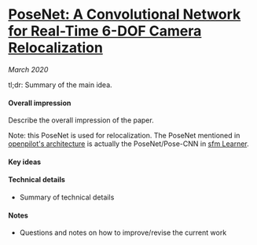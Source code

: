 # [PoseNet: A Convolutional Network for Real-Time 6-DOF Camera Relocalization](https://arxiv.org/abs/1505.07427)

_March 2020_

tl;dr: Summary of the main idea.

#### Overall impression
Describe the overall impression of the paper. 

Note: this PoseNet is used for relocalization. The PoseNet mentioned in [openpilot's architecture](https://medium.com/@comma_ai/a-tour-through-openpilot-a6589a801ed0) is actually the PoseNet/Pose-CNN in [sfm Learner](sfm_learner.md).

#### Key ideas

#### Technical details
- Summary of technical details

#### Notes
- Questions and notes on how to improve/revise the current work  

